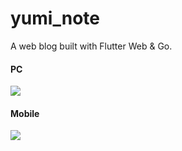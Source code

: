 # yumi_note

A web blog built with Flutter Web & Go.

#### PC 

![ ](https://dev.azure.com/yumi0629/6a8c2de3-9dc1-4351-971b-12681e1a1dd7/_apis/git/repositories/f9f2b942-2e17-4102-87a7-a6611b313d49/items?path=%2Fyumi_note%2Fpre_images%2Fflutter_web_blog.png&versionDescriptor%5BversionOptions%5D=0&versionDescriptor%5BversionType%5D=0&versionDescriptor%5Bversion%5D=mast)

#### Mobile

![ ](https://dev.azure.com/yumi0629/6a8c2de3-9dc1-4351-971b-12681e1a1dd7/_apis/git/repositories/f9f2b942-2e17-4102-87a7-a6611b313d49/items?path=%2Fyumi_note%2Fpre_images%2F3511587537546_.pic_hd.jpg&versionDescriptor%5BversionOptions%5D=0&versionDescriptor%5BversionType%5D=0&versionDescriptor%5Bversion%5D)
